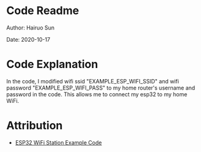 # Code Readme
Author: Hairuo Sun

Date: 2020-10-17

# Code Explanation
In the code, I modified wifi ssid "EXAMPLE_ESP_WIFI_SSID" and wifi password "EXAMPLE_ESP_WIFI_PASS" to my home router's username and password in the code. This allows me to connect my esp32 to my home WiFi.


# Attribution
* [ESP32 WiFi Station Example Code](https://github.com/espressif/esp-idf/tree/master/examples/wifi/getting_started/station)
